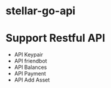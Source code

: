 # stellar-go-api
# Support Restful API
- API Keypair
- API friendbot
- API Balances
- API Payment
- API Add Asset
